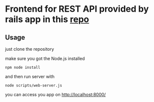 # Frontend for REST API provided by rails app in this [repo](https://bitbucket.org/redricko/auth_demo)

## Usage

just clone the repository 

make sure you got the Node.js installed 
```
npm node install
```

and then run server with 
```
node scripts/web-server.js 
```

you can access you app on [http://localhost:8000/](http://localhost:8000/)